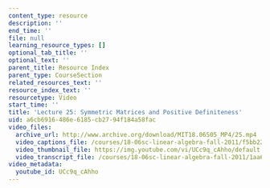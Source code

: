 ```yaml
---
content_type: resource
description: ''
end_time: ''
file: null
learning_resource_types: []
optional_tab_title: ''
optional_text: ''
parent_title: Resource Index
parent_type: CourseSection
related_resources_text: ''
resource_index_text: ''
resourcetype: Video
start_time: ''
title: 'Lecture 25: Symmetric Matrices and Positive Definiteness'
uid: a6cb6916-486e-6185-cb27-94f184a58fac
video_files:
  archive_url: http://www.archive.org/download/MIT18.06S05_MP4/25.mp4
  video_captions_file: /courses/18-06sc-linear-algebra-fall-2011/f5bb225dfb8151efb3349a55414aa62b_UCc9q_cAhho.vtt
  video_thumbnail_file: https://img.youtube.com/vi/UCc9q_cAhho/default.jpg
  video_transcript_file: /courses/18-06sc-linear-algebra-fall-2011/1aa6795f9425f242caa4fc5d70211072_UCc9q_cAhho.pdf
video_metadata:
  youtube_id: UCc9q_cAhho
---
```

